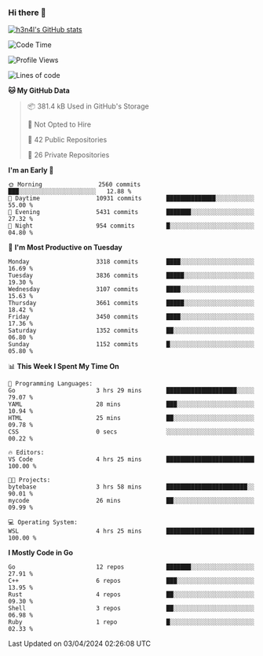 ### Hi there 👋

[![h3n4l's GitHub stats](https://github-readme-stats.vercel.app/api?username=h3n4l&count_private=true&show_icons=true&theme=radical)](https://github.com/h3n4l/github-readme-stats)

<!--START_SECTION:waka-->
![Code Time](http://img.shields.io/badge/Code%20Time-1%2C854%20hrs%2046%20mins-blue)

![Profile Views](http://img.shields.io/badge/Profile%20Views-0-blue)

![Lines of code](https://img.shields.io/badge/From%20Hello%20World%20I%27ve%20Written-6.4%20million%20lines%20of%20code-blue)

**🐱 My GitHub Data** 

> 📦 381.4 kB Used in GitHub's Storage 
 > 
> 🚫 Not Opted to Hire
 > 
> 📜 42 Public Repositories 
 > 
> 🔑 26 Private Repositories 
 > 
**I'm an Early 🐤** 

```text
🌞 Morning                2560 commits        ███░░░░░░░░░░░░░░░░░░░░░░   12.88 % 
🌆 Daytime                10931 commits       ██████████████░░░░░░░░░░░   55.00 % 
🌃 Evening                5431 commits        ███████░░░░░░░░░░░░░░░░░░   27.32 % 
🌙 Night                  954 commits         █░░░░░░░░░░░░░░░░░░░░░░░░   04.80 % 
```
📅 **I'm Most Productive on Tuesday** 

```text
Monday                   3318 commits        ████░░░░░░░░░░░░░░░░░░░░░   16.69 % 
Tuesday                  3836 commits        █████░░░░░░░░░░░░░░░░░░░░   19.30 % 
Wednesday                3107 commits        ████░░░░░░░░░░░░░░░░░░░░░   15.63 % 
Thursday                 3661 commits        █████░░░░░░░░░░░░░░░░░░░░   18.42 % 
Friday                   3450 commits        ████░░░░░░░░░░░░░░░░░░░░░   17.36 % 
Saturday                 1352 commits        ██░░░░░░░░░░░░░░░░░░░░░░░   06.80 % 
Sunday                   1152 commits        █░░░░░░░░░░░░░░░░░░░░░░░░   05.80 % 
```


📊 **This Week I Spent My Time On** 

```text
💬 Programming Languages: 
Go                       3 hrs 29 mins       ████████████████████░░░░░   79.07 % 
YAML                     28 mins             ███░░░░░░░░░░░░░░░░░░░░░░   10.94 % 
HTML                     25 mins             ██░░░░░░░░░░░░░░░░░░░░░░░   09.78 % 
CSS                      0 secs              ░░░░░░░░░░░░░░░░░░░░░░░░░   00.22 % 

🔥 Editors: 
VS Code                  4 hrs 25 mins       █████████████████████████   100.00 % 

🐱‍💻 Projects: 
bytebase                 3 hrs 58 mins       ███████████████████████░░   90.01 % 
mycode                   26 mins             ██░░░░░░░░░░░░░░░░░░░░░░░   09.99 % 

💻 Operating System: 
WSL                      4 hrs 25 mins       █████████████████████████   100.00 % 
```

**I Mostly Code in Go** 

```text
Go                       12 repos            ███████░░░░░░░░░░░░░░░░░░   27.91 % 
C++                      6 repos             ███░░░░░░░░░░░░░░░░░░░░░░   13.95 % 
Rust                     4 repos             ██░░░░░░░░░░░░░░░░░░░░░░░   09.30 % 
Shell                    3 repos             ██░░░░░░░░░░░░░░░░░░░░░░░   06.98 % 
Ruby                     1 repo              █░░░░░░░░░░░░░░░░░░░░░░░░   02.33 % 
```




 Last Updated on 03/04/2024 02:26:08 UTC
<!--END_SECTION:waka-->

